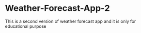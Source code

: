 # Weather-Forecast-App-2
This is a second version of weather forecast app and it is only for educational purpose

